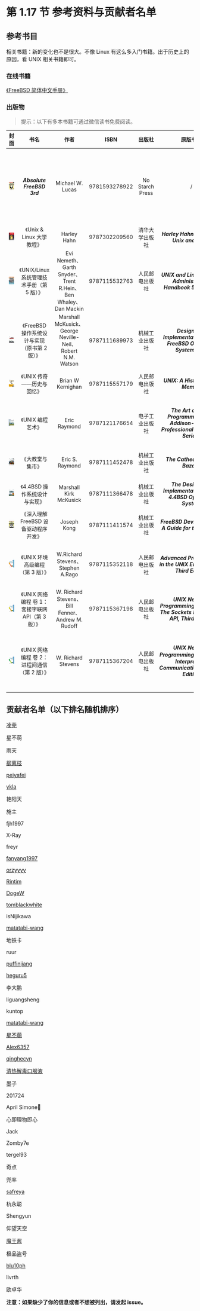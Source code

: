 # 第 1.17 节 参考资料与贡献者名单

## 参考书目

相关书籍：新的变化也不是很大。不像 Linux 有这么多入门书籍。出于历史上的原因，看 UNIX 相关书籍即可。

### 在线书籍

[《FreeBSD 简体中文手册》](https://handbook.bsdcn.org/)

### 出版物

> 提示：以下有多本书籍可通过微信读书免费阅读。

|                                                    封面                                                     |                       书名                        |                              作者                              |     ISBN      |     出版社      |                                      原版书名                                       |                                      说明                                      |
| :---------------------------------------------------------------------------------------------------------: | :-----------------------------------------------: | :------------------------------------------------------------: | :-----------: | :-------------: | :---------------------------------------------------------------------------------: | :----------------------------------------------------------------------------: |
| ![Absolute FreeBSD, 3rd Edition: The Complete Guide to FreeBS](../.gitbook/assets/QQ图片20220527141115.png) |            _**Absolute FreeBSD 3rd**_             |                        Michael W. Lucas                        | 9781593278922 | No Starch Press |                                          /                                          | 英文版，目前没有译文。词汇包括内容都非常基础。**有计算机基础的人不需要阅读。** |
|                            ![Unix & Linux大学教程](../.gitbook/assets/unix3.png)                            |             《Unix & Linux 大学教程》             |                          Harley Hahn                           | 9787302209560 | 清华大学出版社  |                     _**Harley Hahn's Guide to Unix and Linux**_                     |                                   命令行基础                                   |
|                    ![UNIX/Linux 系统管理技术手册（第5版）](../.gitbook/assets/unix4.png)                    |    《UNIX/Linux 系统管理技术手册（第 5 版）》     | Evi Nemeth、Garth Snyder、Trent R.Hein、Ben Whaley、Dan Mackin | 9787115532763 | 人民邮电出版社  |           _**UNIX and Linux System Administration Handbook 5th Edition**_           |                             命令行进阶与 UNIX 基础                             |
|               ![FreeBSD 操作系统设计与实现（原书第二版）](../.gitbook/assets/freebsd2rd.png)                |   《FreeBSD 操作系统设计与实现（原书第 2 版）》   |   Marshall McKusick、George Neville-Neil、Robert N.M. Watson   | 9787111689973 | 机械工业出版社  |        _**Design and Implementation of the FreeBSD Operating System, 2nd**_         |                                主要讲解了内核。                                |
|                        ![UNIX 传奇：历史与回忆](../.gitbook/assets/unixchuanqi.png)                         |             《UNIX 传奇——历史与回忆》             |                       Brian W Kernighan                        | 9787115557179 | 人民邮电出版社  |                         _**UNIX: A History and a Memoir**_                          |                          主要讲解了 UNIX 的发展历史。                          |
|                             ![UNIX 编程艺术](../.gitbook/assets/s11345267.png)                              |                 《UNIX 编程艺术》                 |                          Eric Raymond                          | 9787121176654 | 电子工业出版社  | _**The Art of UNIX Programming (The Addison-Wesley Professional Computng Series)**_ |                   主要讲解了 UNIX 的设计哲学与软件工程理论。                   |
|                             ![大教堂与集市](../.gitbook/assets/dajiaotang.png)                              |                 《大教堂与集市》                  |                        Eric S. Raymond                         | 9787111452478 | 机械工业出版社  |                          _**The Cathedral & the Bazaar**_                           |                          主要介绍了开源运动的发展史。                          |
|                          ![4.4BSD 操作系统设计与实现](../.gitbook/assets/4BSD.png)                          |           《4.4BSD 操作系统设计与实现》           |                     Marshall Kirk McKusick                     | 9787111366478 | 机械工业出版社  |         _**The Design and Implementation of the 4.4BSD Operating System**_          |                           4.4BSD 操作系统设计与实现                            |
|                     ![深入理解 FreeBSD 设备驱动程序开发](../.gitbook/assets/qudong.png)                     |       《深入理解 FreeBSD 设备驱动程序开发》       |                          Joseph Kong                           | 9787111411574 | 机械工业出版社  |               _**FreeBSD Device Drivers: A Guide for the Intrepid**_                |                            FreeBSD 设备驱动程序开发                            |
|                          ![UNIX环境高级编程（第3版）](../.gitbook/assets/unix.png)                          |         《UNIX 环境高级编程（第 3 版）》          |               W.Richard Stevens、Stephen A.Rago                | 9787115352118 | 人民邮电出版社  |          _**Advanced Programming in the UNIX Environment, Third Edition**_          |                   深入了解驱动 UNIX 内核的编程接口的实用知识                   |
|                ![UNIX 网络编程 卷 1：套接字联网 API（第3版）](../.gitbook/assets/unix1.png)                 | 《UNIX 网络编程 卷 1：套接字联网 API（第 3 版）》 |       W. Richard Stevens、Bill Fenner、Andrew M. Rudoff        | 9787115367198 | 人民邮电出版社  | _**UNIX Network Programming, Volume 1: The Sockets Networking API, Third Edition**_ |                        如何使用套接字 API 进行网络编程                         |
|                  ![UNIX 网络编程 卷 2：进程间通信（第2版）](../.gitbook/assets/unix2.png)                   |   《UNIX 网络编程 卷 2：进程间通信（第 2 版）》   |                       W. Richard Stevens                       | 9787115367204 | 人民邮电出版社  | _**UNIX Network Programming,Vovum 2：Interprocess Communications,Second Edition**_  |       深入了解各种进程间通信形式。**这书原作者没出第 3 版，不用再找了**        |

## 贡献者名单（以下排名随机排序）

[凌莞](https://clansty.com)

星不萌

雨天

[柳离枝](https://github.com/liulitchi)

[peiyafei](https://github.com/peiyafei)

[ykla](https://github.com/ykla)

艳阳天

施主

fjh1997

X-Ray

freyr

[fanyang1997](https://github.com/fanyang1997)

[orzyyyy](https://github.com/orzyyyy)

[Rintim](https://github.com/Rintim)

[DogeW](https://github.com/DogeW)

[tomblackwhite](https://github.com/tomblackwhite)

isNijikawa


[matatabi-wang](https://github.com/matatabi-wang)

地铁卡

ruur

[puffinjiang](https://github.com/puffinjiang)

[heguru5](https://github.com/heguru5)


李大鹏

liguangsheng

kuntop

[matatabi-wang](https://github.com/matatabi-wang)

[星不萌](https://www.moebsd.cn)

[Alex6357](https://github.com/Alex6357)

[qinghecyn](https://github.com/qinghecyn)

[清热解毒口服液](https://linuxacme.cn)

墨子

201724

April Simone🍥

心即理物即心

Jack

Zomby7e

tergel93

奇点

兜率

[safreya](https://github.com/safreya)

杭永聪

Shengyun

仰望天空

[魔王酱](https://github.com/maou-sama-desu)

极品盗号

[blu10ph](https://github.com/blu10ph)

livrth

欧卓华

**注意：如果缺少了你的信息或者不想被列出，请发起 issue。**

